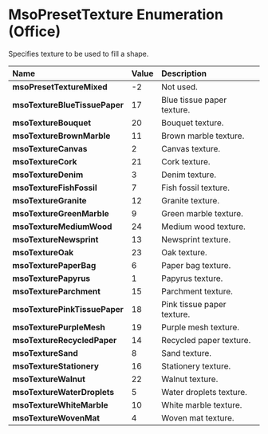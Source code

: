 
# MsoPresetTexture Enumeration (Office)

Specifies texture to be used to fill a shape.



|**Name**|**Value**|**Description**|
|:-----|:-----|:-----|
|**msoPresetTextureMixed**|-2|Not used.|
|**msoTextureBlueTissuePaper**|17|Blue tissue paper texture.|
|**msoTextureBouquet**|20|Bouquet texture.|
|**msoTextureBrownMarble**|11|Brown marble texture.|
|**msoTextureCanvas**|2|Canvas texture.|
|**msoTextureCork**|21|Cork texture.|
|**msoTextureDenim**|3|Denim texture.|
|**msoTextureFishFossil**|7|Fish fossil texture.|
|**msoTextureGranite**|12|Granite texture.|
|**msoTextureGreenMarble**|9|Green marble texture.|
|**msoTextureMediumWood**|24|Medium wood texture.|
|**msoTextureNewsprint**|13|Newsprint texture.|
|**msoTextureOak**|23|Oak texture.|
|**msoTexturePaperBag**|6|Paper bag texture.|
|**msoTexturePapyrus**|1|Papyrus texture.|
|**msoTextureParchment**|15|Parchment texture.|
|**msoTexturePinkTissuePaper**|18|Pink tissue paper texture.|
|**msoTexturePurpleMesh**|19|Purple mesh texture.|
|**msoTextureRecycledPaper**|14|Recycled paper texture.|
|**msoTextureSand**|8|Sand texture.|
|**msoTextureStationery**|16|Stationery texture.|
|**msoTextureWalnut**|22|Walnut texture.|
|**msoTextureWaterDroplets**|5|Water droplets texture.|
|**msoTextureWhiteMarble**|10|White marble texture.|
|**msoTextureWovenMat**|4|Woven mat texture.|
